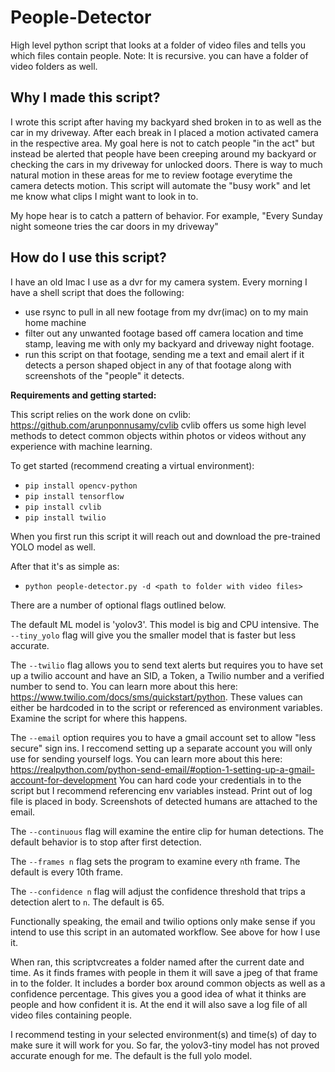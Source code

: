 # People-Detector
High level python script that looks at a folder of video files and tells you which files contain people. Note: It is recursive. you can have a folder of video folders as well. 

## Why I made this script?
I wrote this script after having my backyard shed broken in to as well as the car in my driveway. After each break in I placed a motion activated camera in the respective area. My goal here is not to catch people "in the act" but instead be alerted that people have been creeping around my backyard or checking the cars in my driveway for unlocked doors. There is way to much natural motion in these areas for me to review footage everytime the camera detects motion. This script will automate the "busy work" and let me know what clips I might want to look in to.
 
My hope hear is to catch a pattern of behavior. For example, "Every Sunday night someone tries the car doors in my driveway"

## How do I use this script?
I have an old Imac I use as a dvr for my camera system. Every morning I have a shell script that does the following:
- use rsync to pull in all new footage from my dvr(imac) on to my main home machine
- filter out any unwanted footage based off camera location and time stamp, leaving me with only my backyard and driveway night footage.
- run this script on that footage, sending me a text and email alert if it detects a person shaped object in any of that footage along with screenshots of the "people" it detects.

**Requirements and getting started:**

This script relies on the work done on cvlib: https://github.com/arunponnusamy/cvlib
cvlib offers us some high level methods to detect common objects within photos or videos without any experience with machine learning.

To get started (recommend creating a virtual environment):
- `pip install opencv-python`
- `pip install tensorflow`
- `pip install cvlib`
- `pip install twilio`

When you first run this script it will reach out and download the pre-trained YOLO model as well.

After that it's as simple as:
- `python people-detector.py -d <path to folder with video files>`

There are a number of optional flags outlined below.

The default ML model is 'yolov3'. This model is big and CPU intensive. The `--tiny_yolo` flag will give you the smaller model that is faster but less accurate.

The `--twilio` flag allows you to send text alerts but requires you to have set up a twilio account and have an SID, a Token, a Twilio number and a verified number to send to. You can learn more about this here: https://www.twilio.com/docs/sms/quickstart/python. These values can either be hardcoded in to the script or referenced as environment variables. Examine the script for where this happens.

The `--email` option requires you to have a gmail account set to allow "less secure" sign ins. I reccomend setting up a separate account you will only use for sending yourself logs. You can learn more about this here:
https://realpython.com/python-send-email/#option-1-setting-up-a-gmail-account-for-development
You can hard code your credentials in to the script but I recommend referencing env variables instead. Print out of log file is placed in body. Screenshots of detected humans are attached to the email.

The `--continuous` flag will examine the entire clip for human detections. The default behavior is to stop after first detection. 

The `--frames n`  flag sets the program to examine every `n`th frame. The default is every 10th frame.

The `--confidence n`  flag will adjust the confidence threshold that trips a detection alert to `n`. The default is 65.


Functionally speaking, the email and twilio options only make sense if you intend to use this script in an automated workflow. See above for how I use it. 

When ran, this scriptvcreates a folder named after the current date and time. As it finds frames with people in them it will save a jpeg of that frame in to the folder. It includes a border box around common objects as well as a confidence percentage. This gives you a good idea of what it thinks are people and how confident it is. At the end it will also save a log file of all video files containing people. 

I recommend testing in your selected environment(s) and time(s) of day to make sure it will work for you. So far, the yolov3-tiny model has not proved accurate enough for me. The default is the full yolo model.
  
 





